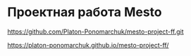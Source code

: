 # Проектная работа Mesto
https://github.com/Platon-Ponomarchuk/mesto-project-ff.git

https://platon-ponomarchuk.github.io/mesto-project-ff/
